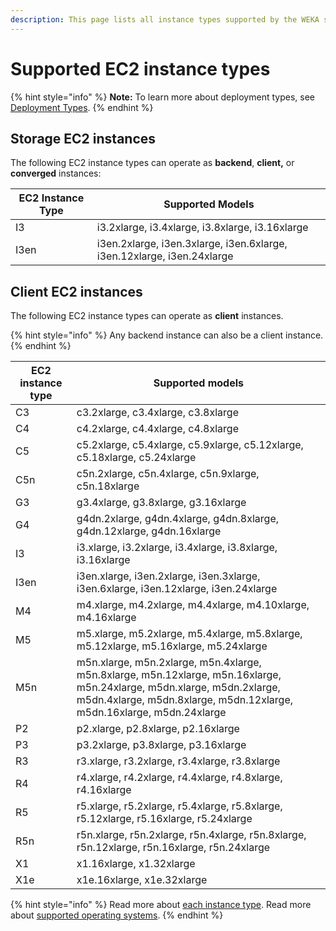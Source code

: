 ```yaml
---
description: This page lists all instance types supported by the WEKA system version.
---
```


# Supported EC2 instance types

{% hint style="info" %}
**Note:** To learn more about deployment types, see [Deployment Types](deployment-types.md).
{% endhint %}

## Storage EC2 instances

The following EC2 instance types can operate as **backend**, **client,** or **converged** instances:

| **EC2 Instance Type** | **Supported Models**                                                   |
| --------------------- | ---------------------------------------------------------------------- |
| I3                    | i3.2xlarge, i3.4xlarge, i3.8xlarge, i3.16xlarge                        |
| I3en                  | i3en.2xlarge, i3en.3xlarge, i3en.6xlarge, i3en.12xlarge, i3en.24xlarge |

## Client EC2 instances

The following EC2 instance types can operate as **client** instances.

{% hint style="info" %}
Any backend instance can also be a client instance.
{% endhint %}

| **EC2 instance type** | **Supported models**                                                                                                                                                                            |
| --------------------- | ----------------------------------------------------------------------------------------------------------------------------------------------------------------------------------------------- |
| C3                    | c3.2xlarge, c3.4xlarge, c3.8xlarge                                                                                                                                                              |
| C4                    | c4.2xlarge, c4.4xlarge, c4.8xlarge                                                                                                                                                              |
| C5                    | c5.2xlarge, c5.4xlarge, c5.9xlarge, c5.12xlarge, c5.18xlarge, c5.24xlarge                                                                                                                       |
| C5n                   | c5n.2xlarge, c5n.4xlarge, c5n.9xlarge, c5n.18xlarge                                                                                                                                             |
| G3                    | g3.4xlarge, g3.8xlarge, g3.16xlarge                                                                                                                                                             |
| G4                    | g4dn.2xlarge, g4dn.4xlarge, g4dn.8xlarge, g4dn.12xlarge, g4dn.16xlarge                                                                                                                          |
| I3                    | i3.xlarge, i3.2xlarge, i3.4xlarge, i3.8xlarge, i3.16xlarge                                                                                                                                      |
| I3en                  | i3en.xlarge, i3en.2xlarge, i3en.3xlarge, i3en.6xlarge, i3en.12xlarge, i3en.24xlarge                                                                                                             |
| M4                    | m4.xlarge, m4.2xlarge, m4.4xlarge, m4.10xlarge, m4.16xlarge                                                                                                                                     |
| M5                    | m5.xlarge, m5.2xlarge, m5.4xlarge, m5.8xlarge, m5.12xlarge, m5.16xlarge, m5.24xlarge                                                                                                            |
| M5n                   | m5n.xlarge, m5n.2xlarge, m5n.4xlarge, m5n.8xlarge, m5n.12xlarge, m5n.16xlarge, m5n.24xlarge, m5dn.xlarge, m5dn.2xlarge, m5dn.4xlarge, m5dn.8xlarge, m5dn.12xlarge, m5dn.16xlarge, m5dn.24xlarge |
| P2                    | p2.xlarge, p2.8xlarge, p2.16xlarge                                                                                                                                                              |
| P3                    | p3.2xlarge, p3.8xlarge, p3.16xlarge                                                                                                                                                             |
| R3                    | r3.xlarge, r3.2xlarge, r3.4xlarge, r3.8xlarge                                                                                                                                                   |
| R4                    | r4.xlarge, r4.2xlarge, r4.4xlarge, r4.8xlarge, r4.16xlarge                                                                                                                                      |
| R5                    | r5.xlarge, r5.2xlarge, r5.4xlarge, r5.8xlarge, r5.12xlarge, r5.16xlarge, r5.24xlarge                                                                                                            |
| R5n                   | r5n.xlarge, r5n.2xlarge, r5n.4xlarge, r5n.8xlarge, r5n.12xlarge, r5n.16xlarge, r5n.24xlarge                                                                                                     |
| X1                    | x1.16xlarge, x1.32xlarge                                                                                                                                                                        |
| X1e                   | x1e.16xlarge, x1e.32xlarge                                                                                                                                                                      |

{% hint style="info" %}
Read more about [each instance type](https://aws.amazon.com/ec2/instance-types/). Read more about [supported operating systems](../prerequisites-for-installation-of-weka-dedicated-hosts.md#operation-system).
{% endhint %}
